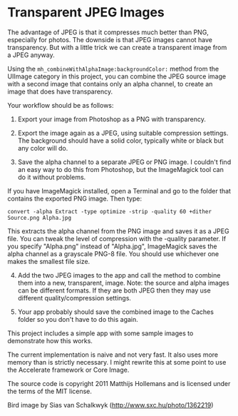 # Transparent JPEG Images

The advantage of JPEG is that it compresses much better than PNG, especially for photos. The downside is that JPEG images cannot have transparency. But with a little trick we can create a transparent image from a JPEG anyway.

Using the `mh_combineWithAlphaImage:backgroundColor:` method from the UIImage category in this project, you can combine the JPEG source image with a second image that contains only an alpha channel, to create an image that does have transparency.

Your workflow should be as follows:

1) Export your image from Photoshop as a PNG with transparency.

2) Export the image again as a JPEG, using suitable compression settings. The background should have a solid color, typically white or black but any color will do.

3) Save the alpha channel to a separate JPEG or PNG image. I couldn't find an easy way to do this from Photoshop, but the ImageMagick tool can do it without problems.

If you have ImageMagick installed, open a Terminal and go to the folder that contains the exported PNG image. Then type:

`convert -alpha Extract -type optimize -strip -quality 60 +dither Source.png Alpha.jpg`

This extracts the alpha channel from the PNG image and saves it as a JPEG file. You can tweak the level of compression with the -quality parameter. If you specify "Alpha.png" instead of "Alpha.jpg", ImageMagick saves the alpha channel as a grayscale PNG-8 file. You should use whichever one makes the smallest file size.

4) Add the two JPEG images to the app and call the method to combine them into a new, transparent, image. Note: the source and alpha images can be different formats. If they are both JPEG
then they may use different quality/compression settings.

5) Your app probably should save the combined image to the Caches folder so you don't have to do this again.

This project includes a simple app with some sample images to demonstrate how this works.

The current implementation is naive and not very fast. It also uses more memory than is strictly necessary. I might rewrite this at some point to use the Accelerate framework or Core Image.

The source code is copyright 2011 Matthijs Hollemans and is licensed under the terms of the MIT license.

Bird image by Sias van Schalkwyk (http://www.sxc.hu/photo/1362219)
